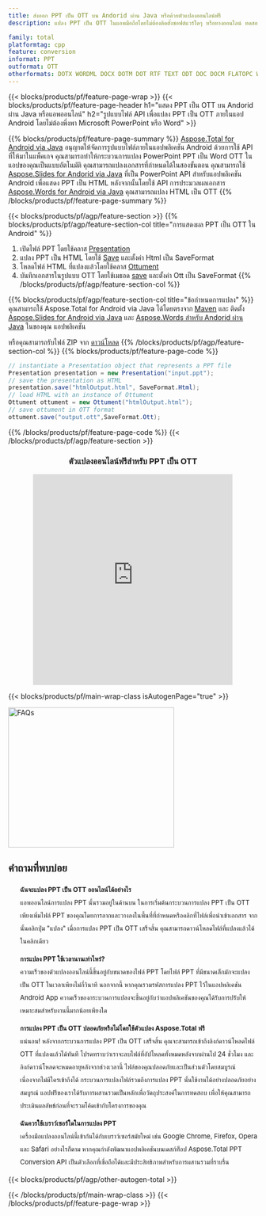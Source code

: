 ```yaml
---
title: ส่งออก PPT เป็น OTT บน Andorid ผ่าน Java หรือด้วยตัวแปลงออนไลน์ฟรี
description: แปลง PPT เป็น OTT ในแอพมือถือโดยไม่ต้องติดตั้งซอฟต์แวร์ใดๆ หรือทางออนไลน์ ทดสอบตัวแปลง PPT เป็น OTT ออนไลน์ฟรีอย่างรวดเร็วก่อนที่จะรวมโค้ด

family: total
platformtag: cpp
feature: conversion
informat: PPT
outformat: OTT
otherformats: DOTX WORDML DOCX DOTM DOT RTF TEXT ODT DOC DOCM FLATOPC WORD
---
```

{{< blocks/products/pf/feature-page-wrap >}}
{{< blocks/products/pf/feature-page-header h1="แสดง PPT เป็น OTT บน Andorid ผ่าน Java หรือแอพออนไลน์" h2="รูปแบบไฟล์ API เพื่อแปลง PPT เป็น OTT ภายในแอป Android โดยไม่ต้องพึ่งพา Microsoft PowerPoint หรือ Word" >}}

{{% blocks/products/pf/feature-page-summary %}}
[Aspose.Total for Android via Java](https://products.aspose.com/total/android-java/) อนุญาตให้จัดการรูปแบบไฟล์ภายในแอปพลิเคชัน Android ด้วยการใช้ API ที่ให้มาในแพ็คเกจ คุณสามารถทำให้กระบวนการแปลง PowerPoint PPT เป็น Word OTT ในแอปของคุณเป็นแบบอัตโนมัติ
คุณสามารถแปลงเอกสารที่กำหนดได้ในสองขั้นตอน คุณสามารถใช้ [Aspose.Slides for Andorid via Java](https://products.aspose.com/slides/android-java/) ที่เป็น PowerPoint API สำหรับแอปพลิเคชัน Android เพื่อแสดง PPT เป็น HTML หลังจากนั้นโดยใช้ API การประมวลผลเอกสาร [Aspose.Words for Android via Java](https://products.aspose.com/words/android-java/) คุณสามารถแปลง HTML เป็น OTT 
{{% /blocks/products/pf/feature-page-summary  %}}

{{< blocks/products/pf/agp/feature-section >}}
{{% blocks/products/pf/agp/feature-section-col title="การแสดงผล PPT เป็น OTT ใน Android" %}}
1. เปิดไฟล์ PPT โดยใช้คลาส [Presentation](https://reference.aspose.com/slides/java/com.aspose.slides/Presentation)
2. แปลง PPT เป็น HTML โดยใช้ [Save](https://reference.aspose.com/slides/java/com.aspose.slides/Presentation#save-java.lang.String-int-com.aspose.slidesISaveOptions-) และตั้งค่า Html เป็น SaveFormat
3. โหลดไฟล์ HTML ที่แปลงแล้วโดยใช้คลาส [Ottument](https://reference.aspose.com/words/java/com.aspose.words/Ottument)
4. บันทึกเอกสารในรูปแบบ OTT โดยใช้เมธอด [save](https://reference.aspose.com/words/java/com.aspose.words/Ottument#save(java.lang.String,int)) และตั้งค่า Ott เป็น SaveFormat
{{% /blocks/products/pf/agp/feature-section-col %}}

{{% blocks/products/pf/agp/feature-section-col title="ข้อกำหนดการแปลง" %}}
คุณสามารถใช้ Aspose.Total for Android via Java ได้โดยตรงจาก [Maven](https://releases.aspose.com/total/java/) และ ติดตั้ง [Aspose.Slides for Android via Java](https://otts.aspose.com/slides/androidjava/install-aspose-slides-for-android-via-java/) และ [Aspose.Words สำหรับ Andorid ผ่าน Java](https://otts.aspose.com/words/java/install-aspose-words-for-android-via-java/#install-asposewords-for-android-via-java-from-maven-repository) ในของคุณ แอปพลิเคชัน

หรือคุณสามารถรับไฟล์ ZIP จาก [ดาวน์โหลด](https://releases.aspose.comtotal/androidjava)
{{% /blocks/products/pf/agp/feature-section-col %}}
{{% blocks/products/pf/feature-page-code %}}
```cs
// instantiate a Presentation object that represents a PPT file
Presentation presentation = new Presentation("input.ppt");
// save the presentation as HTML
presentation.save("htmlOutput.html", SaveFormat.Html);
// load HTML with an instance of Ottument
Ottument ottument = new Ottument("htmlOutput.html");
// save ottument in OTT format
ottument.save("output.ott",SaveFormat.Ott);   
```

{{% /blocks/products/pf/feature-page-code %}}
{{< /blocks/products/pf/agp/feature-section >}}

<div class="container-fluid agp-content bg-white aboutfile box-1 vh100 section nopbtm">
<div class=container>
<div class=row>
<div class="demobox tc col-md-12 padding-0" align="center">

<h3>ตัวแปลงออนไลน์ฟรีสำหรับ PPT เป็น OTT</h3>

<iframe title="เครื่องมือออนไลน์สำหรับการแปลง ppt เป็น ott" style="border: none; height: 426px;" scrolling="no" src="https://total-conversion-app-65z5r2lp.k8s.dynabic.com/?to=ott&from=ppt" id="child-iframe" width="80%"></iframe>

</div></div>
</div></div>

{{< blocks/products/pf/main-wrap-class isAutogenPage="true" >}}
<style>.howtolist li{margin-right: 0!important;line-height: 26px;position: relative;margin-bottom: 10px;font-size: 13px;list-style-type: none;}</style>
<div class="col-md-12 tl bg-gray-dark howtolist section">
  <a class="anchor" name="faqpage"></a>
  <div class="container tl dflex" itemscope="" itemtype="https://schema.org/FAQPage">
      <div class="col-md-4 howtosectiongfx">
          <img class="social-panel-hide-on-mobile" src="https://www.groupdocs.cloud/templates/brand/images/groupdocs/conversion/groupdocs_conversion-brand.png" alt="FAQs" width="335" height="283">
      </div>
      <div class="howtosection col-md-8">
          <div>
              <h2>คำถามที่พบบ่อย</h2>
              <ul>
                  <li itemscope="" itemprop="mainEntity" itemtype="https://schema.org/Question">
                      <div>
                          <span itemprop="name"><b>ฉันจะแปลง PPT เป็น OTT ออนไลน์ได้อย่างไร</b></span>
                      </div>
                      <div itemscope="" itemprop="acceptedAnswer" itemtype="https://schema.org/Answer">
                          <span itemprop="text">แอพออนไลน์การแปลง PPT นั้นรวมอยู่ในด้านบน ในการเริ่มต้นกระบวนการแปลง PPT เป็น OTT เพียงเพิ่มไฟล์ PPT ของคุณโดยการลากและวางลงในพื้นที่ที่กำหนดหรือคลิกที่ไฟล์เพื่อนำเข้าเอกสาร จากนั้นคลิกปุ่ม "แปลง" เมื่อการแปลง PPT เป็น OTT เสร็จสิ้น คุณสามารถดาวน์โหลดไฟล์ที่แปลงแล้วได้ในคลิกเดียว</span>
                      </div>
                  </li>
                  <li itemscope="" itemprop="mainEntity" itemtype="https://schema.org/Question">
                      <div>
                          <span itemprop="name"><b>การแปลง PPT ใช้เวลานานเท่าไหร่?</b></span>
                      </div>
                      <div itemscope="" itemprop="acceptedAnswer" itemtype="https://schema.org/Answer">
                          <span itemprop="text">ความเร็วของตัวแปลงออนไลน์นี้ขึ้นอยู่กับขนาดของไฟล์ PPT โดยไฟล์ PPT ที่มีขนาดเล็กมักจะแปลงเป็น OTT ในเวลาเพียงไม่กี่วินาที นอกจากนี้ หากคุณรวมรหัสการแปลง PPT ไว้ในแอปพลิเคชัน Android App ความเร็วของกระบวนการแปลงจะขึ้นอยู่กับว่าแอปพลิเคชันของคุณได้รับการปรับให้เหมาะสมสำหรับงานนี้มากน้อยเพียงใด</span>
                      </div>
                  </li>
                  <li itemscope="" itemprop="mainEntity" itemtype="https://schema.org/Question">
                      <div>
                          <span itemprop="name"><b>การแปลง PPT เป็น OTT ปลอดภัยหรือไม่โดยใช้ตัวแปลง Aspose.Total ฟรี</b></span>
                      </div>
                      <div itemscope="" itemprop="acceptedAnswer" itemtype="https://schema.org/Answer">
                          <span itemprop="text">แน่นอน! หลังจากกระบวนการแปลง PPT เป็น OTT เสร็จสิ้น คุณจะสามารถเข้าถึงลิงก์ดาวน์โหลดไฟล์ OTT ที่แปลงแล้วได้ทันที โปรดทราบว่าเราจะลบไฟล์ที่อัปโหลดทั้งหมดหลังจากผ่านไป 24 ชั่วโมง และลิงก์ดาวน์โหลดจะหมดอายุหลังจากช่วงเวลานี้ ไฟล์ของคุณปลอดภัยและเป็นส่วนตัวโดยสมบูรณ์ เนื่องจากไม่มีใครเข้าถึงได้ กระบวนการแปลงไฟล์รวมถึงการแปลง PPT นั้นใช้งานได้อย่างปลอดภัยอย่างสมบูรณ์ แอปฟรีของเราได้รับการผสานรวมเป็นหลักเพื่อวัตถุประสงค์ในการทดสอบ เพื่อให้คุณสามารถประเมินผลลัพธ์ก่อนที่จะรวมโค้ดเข้ากับโครงการของคุณ</span>
                      </div>
                  </li>                 
                  <li itemscope="" itemprop="mainEntity" itemtype="https://schema.org/Question">
                      <div>
                          <span itemprop="name"><b>ฉันควรใช้เบราว์เซอร์ใดในการแปลง PPT</b></span>
                      </div>
                      <div itemscope="" itemprop="acceptedAnswer" itemtype="https://schema.org/Answer">
                          <span itemprop="text">เครื่องมือแปลงออนไลน์นี้เข้ากันได้กับเบราว์เซอร์สมัยใหม่ เช่น Google Chrome, Firefox, Opera และ Safari อย่างไรก็ตาม หากคุณกำลังพัฒนาแอปพลิเคชันบนเดสก์ท็อป Aspose.Total PPT Conversion API เป็นตัวเลือกที่เชื่อถือได้และมีประสิทธิภาพสำหรับการผสานรวมที่ราบรื่น</span>
                      </div>
                  </li>
              </ul>
          </div>
      </div>
  </div>
{{< blocks/products/pf/agp/other-autogen-total >}}
 
{{< /blocks/products/pf/main-wrap-class >}}
{{< /blocks/products/pf/feature-page-wrap >}}